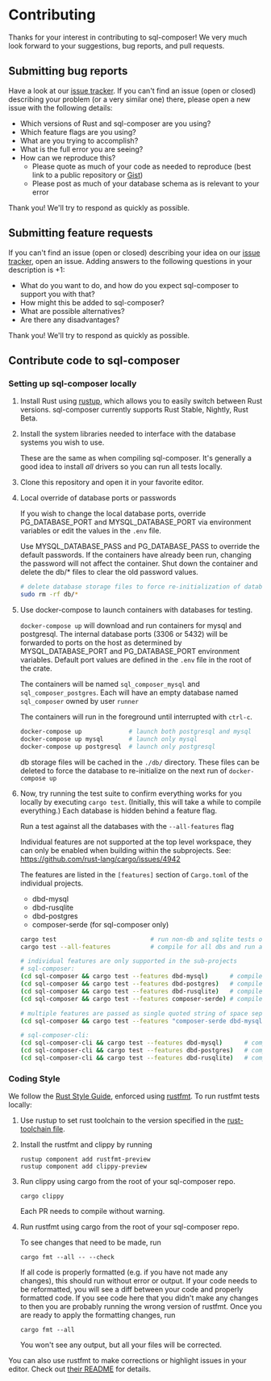 # Contributing

Thanks for your interest in contributing to sql-composer! We very much look forward to
your suggestions, bug reports, and pull requests.

## Submitting bug reports

Have a look at our [issue tracker]. If you can't find an issue (open or closed)
describing your problem (or a very similar one) there, please open a new issue with
the following details:

- Which versions of Rust and sql-composer are you using?
- Which feature flags are you using?
- What are you trying to accomplish?
- What is the full error you are seeing?
- How can we reproduce this?
  - Please quote as much of your code as needed to reproduce (best link to a
    public repository or [Gist])
  - Please post as much of your database schema as is relevant to your error

[issue tracker]: https://github.com/soulstompp/sql-composer/issues
[Gist]: https://gist.github.com

Thank you! We'll try to respond as quickly as possible.


## Submitting feature requests

If you can't find an issue (open or closed) describing your idea on our [issue
tracker], open an issue. Adding answers to the following
questions in your description is +1:

- What do you want to do, and how do you expect sql-composer to support you with that?
- How might this be added to sql-composer?
- What are possible alternatives?
- Are there any disadvantages?

Thank you! We'll try to respond as quickly as possible.


## Contribute code to sql-composer

### Setting up sql-composer locally

1. Install Rust using [rustup], which allows you to easily switch between Rust
   versions. sql-composer currently supports Rust Stable, Nightly, Rust Beta.

2. Install the system libraries needed to interface with the database systems
   you wish to use.

   These are the same as when compiling sql-composer. It's generally a good idea
   to install _all_ drivers so you can run all tests locally.

3. Clone this repository and open it in your favorite editor.

4. Local override of database ports or passwords

   If you wish to change the local database ports, override PG_DATABASE_PORT
   and MYSQL_DATABASE_PORT via environment variables or edit the values in the
   `.env` file.

   Use MYSQL_DATABASE_PASS and PG_DATABASE_PASS to override the default
   passwords.  If the containers have already been run, changing the password
   will not affect the container.  Shut down the container and delete the 
   db/* files to clear the old password values.

   ```bash
   # delete database storage files to force re-initialization of database
   sudo rm -rf db/*
   ```
5. Use docker-compose to launch containers with databases for testing.

   `docker-compose up` will download and run containers for mysql and
   postgresql.  The internal database ports (3306 or 5432) will be
   forwarded to ports on the host as determined by MYSQL_DATABASE_PORT
   and PG_DATABASE_PORT environment variables.  Default port values are
   defined in the `.env` file in the root of the crate.

   The containers will be named `sql_composer_mysql` and `sql_composer_postgres`.
   Each will have an empty database named `sql_composer` owned by user `runner`

   The containers will run in the foreground until interrupted with `ctrl-c`.

   ```bash
   docker-compose up             # launch both postgresql and mysql
   docker-compose up mysql       # launch only mysql
   docker-compose up postgresql  # launch only postgresql
   ```

   db storage files will be cached in the `./db/` directory.  These files
   can be deleted to force the database to re-initialize on the next run of
   `docker-compose up`

6. Now, try running the test suite to confirm everything works for you locally
   by executing `cargo test`. (Initially, this will take a while to compile
   everything.)  Each database is hidden behind a feature flag.

   Run a test against all the databases with the `--all-features` flag

   Individual features are not supported at the top level workspace, they can
   only be enabled when building within the subprojects.
     See: https://github.com/rust-lang/cargo/issues/4942

   The features are listed in the `[features]` section of `Cargo.toml` of 
   the individual projects.
   * dbd-mysql
   * dbd-rusqlite
   * dbd-postgres
   * composer-serde  (for sql-composer only)

   ```bash
   cargo test                          # run non-db and sqlite tests only
   cargo test --all-features           # compile for all dbs and run all tests.

   # individual features are only supported in the sub-projects
   # sql-composer:
   (cd sql-composer && cargo test --features dbd-mysql)      # compile for mysql and run mysql tests.
   (cd sql-composer && cargo test --features dbd-postgres)   # compile for postgresql and run postgresql tests.
   (cd sql-composer && cargo test --features dbd-rusqlite)   # compile for rusqlite and run rusqlite tests.
   (cd sql-composer && cargo test --features composer-serde) # compile for serde and run serde tests.

   # multiple features are passed as single quoted string of space separated features
   (cd sql-composer && cargo test --features "composer-serde dbd-mysql") # compile for serde and mysql

   # sql-composer-cli:
   (cd sql-composer-cli && cargo test --features dbd-mysql)      # compile for mysql and run mysql tests.
   (cd sql-composer-cli && cargo test --features dbd-postgres)   # compile for postgresql and run postgresql tests.
   (cd sql-composer-cli && cargo test --features dbd-rusqlite)   # compile for rusqlite and run rusqlite tests.
   ```

[rustup]: https://rustup.rs/

### Coding Style

We follow the [Rust Style Guide](https://github.com/rust-dev-tools/fmt-rfcs/blob/master/guide/guide.md), enforced using [rustfmt](https://github.com/rust-lang/rustfmt).
To run rustfmt tests locally:

1. Use rustup to set rust toolchain to the version specified in the
   [rust-toolchain file](./rust-toolchain).

2. Install the rustfmt and clippy by running
   ```
   rustup component add rustfmt-preview
   rustup component add clippy-preview
   ```

3. Run clippy using cargo from the root of your sql-composer repo.
   ```
   cargo clippy
   ```
   Each PR needs to compile without warning.

4. Run rustfmt using cargo from the root of your sql-composer repo.

   To see changes that need to be made, run

   ```
   cargo fmt --all -- --check
   ```

   If all code is properly formatted (e.g. if you have not made any changes),
   this should run without error or output.
   If your code needs to be reformatted,
   you will see a diff between your code and properly formatted code.
   If you see code here that you didn't make any changes to
   then you are probably running the wrong version of rustfmt.
   Once you are ready to apply the formatting changes, run

   ```
   cargo fmt --all
   ```

   You won't see any output, but all your files will be corrected.

You can also use rustfmt to make corrections or highlight issues in your editor.
Check out [their README](https://github.com/rust-lang/rustfmt) for details.
